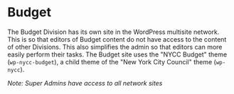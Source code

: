 # Budget

The Budget Division has its own site in the WordPress multisite network. This is so that editors of Budget content do not have access to the content of other Divisions. This also simplifies the admin so that editors can more easily perform their tasks. The Budget site uses the "NYCC Budget" theme (`wp-nycc-budget`), a child theme of the "New York City Council" theme (`wp-nycc`).

_Note: Super Admins have access to all network sites_
